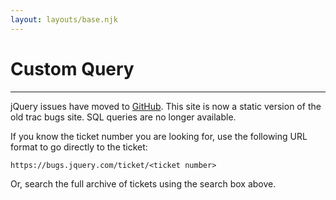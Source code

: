 ```yaml
---
layout: layouts/base.njk
---
```


# Custom Query

---

jQuery issues have moved to [GitHub](https://github.com/jquery/jquery/issues). This site is now a static version of the old trac bugs site. SQL queries are no longer available.

If you know the ticket number you are looking for, use the following URL format to go directly to the ticket:

`https://bugs.jquery.com/ticket/<ticket number>`

Or, search the full archive of tickets using the search box above.
